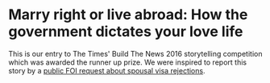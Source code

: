 # Marry right or live abroad: How the government dictates your love life

This is our entry to The Times' Build The News 2016 storytelling competition which was awarded the runner up prize.
We were inspired to report this story by a [public FOI request about spousal visa rejections](https://www.whatdotheyknow.com/request/state_spouse_visa_application_re).
